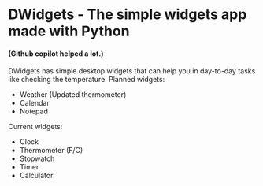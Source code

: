 # DWidgets - The simple widgets app made with Python
#### (Github copilot helped a lot.)

DWidgets has simple desktop widgets that can help you in day-to-day tasks like checking the temperature.
Planned widgets:
  - Weather (Updated thermometer)
  - Calendar
  - Notepad

Current widgets:
  - Clock
  - Thermometer (F/C)
  - Stopwatch
  - Timer
  - Calculator
